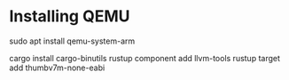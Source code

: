 

# Installing QEMU

sudo apt install qemu-system-arm

cargo install cargo-binutils
rustup component add llvm-tools
rustup target add thumbv7m-none-eabi


